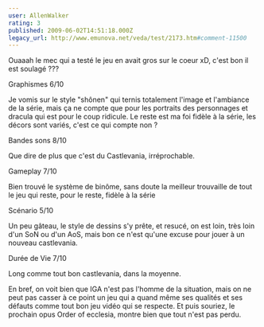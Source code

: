 ```yaml
---
user: AllenWalker
rating: 3
published: 2009-06-02T14:51:18.000Z
legacy_url: http://www.emunova.net/veda/test/2173.htm#comment-11500
---
```

Ouaaah le mec qui a testé le jeu en avait gros sur le coeur xD, c'est bon il est soulagé ??? 

Graphismes 6/10

Je vomis sur le style "shônen" qui ternis totalement l'image et l'ambiance de la série, mais ça ne compte que pour les portraits des personnages et dracula qui est pour le coup ridicule. Le reste est ma foi fidèle à la série, les décors sont variés, c'est ce qui compte non ?


Bandes sons 8/10

Que dire de plus que c'est du Castlevania, irréprochable.


Gameplay 7/10

Bien trouvé le système de binôme, sans doute la meilleur trouvaille de tout le jeu qui reste, pour le reste, fidèle à la série


Scénario 5/10

Un peu gâteau, le style de dessins s'y prête, et resucé, on est loin, très loin d'un SoN ou d'un AoS, mais bon ce n'est qu'une excuse pour jouer à un nouveau castlevania.


Durée de Vie 7/10

Long comme tout bon castlevania, dans la moyenne.

En bref, on voit bien que IGA n'est pas l'homme de la situation, mais on ne peut pas casser à ce point un jeu qui a quand même ses qualités et ses défauts comme tout bon jeu vidéo qui se respecte. Et puis souriez, le prochain opus Order of ecclesia, montre bien que tout n'est pas perdu.